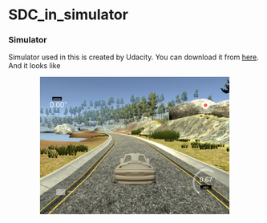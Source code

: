 # SDC_in_simulator

### Simulator 

Simulator used in this is created by Udacity. You can download it from [here](https://github.com/udacity/self-driving-car-sim). And it looks like

<div align="center"><img src="assets/sample_picture.png" width="75%"></div>

